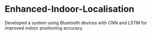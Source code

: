 # Enhanced-Indoor-Localisation
Developed a system using Bluetooth devices with CNN and LSTM for improved indoor positioning accuracy
